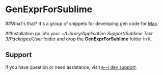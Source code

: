 # GenExprForSublime

##What's that?
It's a group of snippets for developing gen code for [Max](http://www.cycling74.com).




##Installation
go into your *~/Library/Application Support/Sublime Text 3/Packages/User* folder and drop the **GenExprForSublime** folder in it.




## Support
If you have question or need assistance, visit [e--j dev support](http://support.e--j.com).


